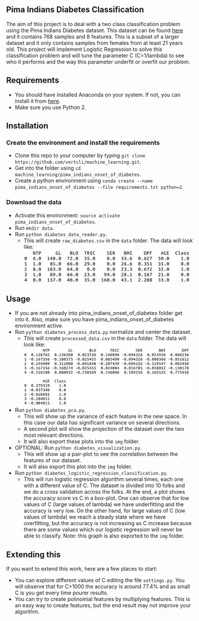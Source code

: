 Pima Indians Diabetes Classification
-----------------------------------

The aim of this project is to deal with a two class classification problem using the Pima Indians Diabetes dataset. This dataset can be found [here](https://archive.ics.uci.edu/ml/datasets/Pima+Indians+Diabetes) and it contains 768 samples and 8 features. This is a subset of a larger dataset and it only contains samples from females from at least 21 years old. This project will implement Logistic Regression to solve this classification problem and will tune the parameter C (C=1/lambda) to see who it performs and the way this parameter underfit or overfit our problem.

Requirements
----------------------
* You should have installed Anaconda on your system. If not, you can install it from [here](https://docs.continuum.io/anaconda/install).
* Make sure you use Python 2.

Installation
----------------------

### Create the environment and install the requirements
 
* Clone this repo to your computer by typing `git clone https://github.com/vertcli/machine_learning.git`.
* Get into the folder using `cd machine_learning/pima_indians_onset_of_diabetes`.
* Create a python environment using `conda create --name pima_indians_onset_of_diabetes --file requirements.txt python=2`.
    
### Download the data

* Activate this environment: `source activate pima_indians_onset_of_diabetes`.
* Run `mkdir data`.
* Run `python diabetes_data_reader.py`.
    * This will create `raw_diabetes.csv` in the `data` folder. The data will look like:
    ![alt tag](https://github.com/vertcli/machine_learning/blob/master/pima_indians_onset_of_diabetes/img/raw_data.jpg)

Usage
-----------------------

* If you are not already into pima_indians_onset_of_diabetes folder get into it. Also, make sure you have pima_indians_onset_of_diabetes environment active.
* Run `python diabetes_process_data.py` normalize and center the dataset.
    * This will create `processed_data.csv` in the `data` folder. The data will look like:
    ![alt tag](https://github.com/vertcli/machine_learning/blob/master/pima_indians_onset_of_diabetes/img/processed_data.jpg)    
* Run `python diabetes_pca.py`.
    * This will show up the variance of each feature in the new space. In this case our data has significant variance on several directions. 
    * A second plot will show the projection of the dataset over the two most relevant directions.
    * It will also export these plots into the `img` folder.
* OPTIONAL: Run `python diabetes_visualization.py`.
    * This will show up a pair-plot to see the correlation between the features of our dataset.
    * It will also export this plot into the `img` folder.
* Run `python diabetes_logistic_regression_classification.py`.
    * This will run logistic regression algorithm several times, each one with a different value of C. The dataset is divided into 10 folks and we do a cross validation across the folks. At the end, a plot shows the accuracy score vs C in a box-plot. One can observe that for low values of C (large values of lambda) we have underfitting and the accuracy is very low. On the other hand, for large values of C (low values of lambda) we reach a steady state where we have overfitting, but the accuracy is not increasing as C increase because there are some values which our logistic regression will never be able to classify. Note: this graph is also exported to the `img` folder.

Extending this
-------------------------

If you want to extend this work, here are a few places to start:

* You can explore different values of C editing the file `settings.py`. You will observe that for C>1000 the accuracy is around 77.4% and as small C is you get every time pourer results.
* You can try to create polinomial features by multiplying features. This is an easy way to create features, but the end result may not improve your algorithm.